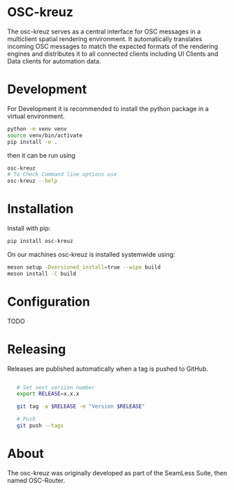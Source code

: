 # OSC-kreuz
The osc-kreuz serves as a central interface for OSC messages in a multiclient spatial rendering environment. It automatically translates incoming OSC messages to match the expected formats of the rendering engines and distributes it to all connected clients including UI Clients and Data clients for automation data.

# Development
For Development it is recommended to install the python package in a virtual environment.
``` bash
python -m venv venv
source venv/bin/activate
pip install -e .
```
then it can be run using 
```bash
osc-kreuz
# To Check Command line options use
osc-kreuz --help
``` 

# Installation
Install with pip:
```bash
pip install osc-kreuz
```

On our machines osc-kreuz is installed systemwide using:
``` bash
meson setup -Dversioned_install=true --wipe build
meson install -C build
```

# Configuration
TODO

# Releasing

Releases are published automatically when a tag is pushed to GitHub.

``` bash

   # Set next version number
   export RELEASE=x.x.x

   git tag -a $RELEASE -m "Version $RELEASE"

   # Push
   git push --tags
```
# About
The osc-kreuz was originally developed as part of the SeamLess Suite, then named OSC-Router.